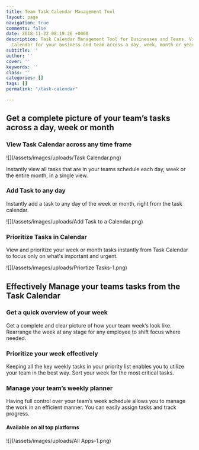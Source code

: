 ```yaml
---
title: Team Task Calendar Management Tool
layout: page
navigation: true
comments: false
date: 2018-11-22 08:19:26 +0000
description: Task Calendar Management Tool for Businesses and Teams. View Tasks in
  Calendar for your business and team across a day, week, month or year.
subtitle: ''
author: ''
cover: ''
keywords: ''
class: ''
categories: []
tags: []
permalink: "/task-calendar"

---
```

## Get a complete picture of your team’s tasks across a day, week or month

### **View Task Calendar across any time frame**

![](/assets/images/uploads/Task Calendar.png)

Instantly view all tasks that are in your teams schedule each day, week or the entire month, in a single view.

### **Add Task to any day**

Instantly add a task to any day of the week or month, right from the task calendar.

![](/assets/images/uploads/Add Task to a Calendar.png)

### **Prioritize Tasks in Calendar**

View and prioritize your week or month tasks instantly from Task Calendar to focus only on what's important and urgent.

![](/assets/images/uploads/Priortize Tasks-1.png)

## **Effectively Manage your teams tasks from the Task Calendar**

### **Get a quick overview of your week**

Get a complete and clear picture of how your team week’s look like. Rearrange the week at any stage for any employee to shift focus where needed.

### **Prioritize your week effectively**

Keeping all the key weekly tasks in your priority list enables you to utilize your team in the best way. Sort your week for the most critical tasks.

### **Manage your team’s weekly planner**

Having full control over your team’s week schedule allows you to manage the work in an efficient manner. You can easily assign tasks and track progress.

#### **Available on all top platforms**

![](/assets/images/uploads/All Apps-1.png)